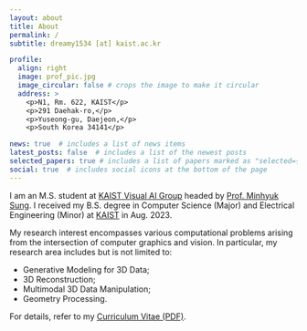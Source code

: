 ```yaml
---
layout: about
title: About
permalink: /
subtitle: dreamy1534 [at] kaist.ac.kr

profile:
  align: right
  image: prof_pic.jpg
  image_circular: false # crops the image to make it circular
  address: >
    <p>N1, Rm. 622, KAIST</p>
    <p>291 Daehak-ro,</p>
    <p>Yuseong-gu, Daejeon,</p>
    <p>South Korea 34141</p>

news: true  # includes a list of news items
latest_posts: false  # includes a list of the newest posts
selected_papers: true # includes a list of papers marked as "selected={true}"
social: true  # includes social icons at the bottom of the page
---
```


I am an M.S. student at [KAIST Visual AI Group](https://kaist-visual-ai-group.github.io) headed by [Prof. Minhyuk Sung](https://mhsung.github.io). I received my B.S. degree in Computer Science (Major) and Electrical Engineering (Minor) at [KAIST](https://www.kaist.ac.kr/en/) in Aug. 2023.

My research interest encompasses various computational problems arising from the intersection of computer graphics and vision. In particular, my research area includes but is not limited to:
- Generative Modeling for 3D Data;
- 3D Reconstruction;
- Multimodal 3D Data Manipulation;
- Geometry Processing.

For details, refer to my [Curriculum Vitae (PDF)](assets/pdf/CV.pdf).